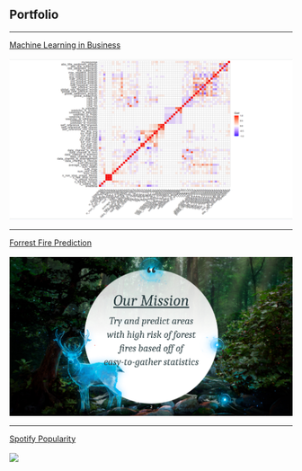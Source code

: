 ## Portfolio

---

[Machine Learning in Business](/pdf/FinalTeamProject-MachineLearning.pdf)
<br><br>
<img src="images/mlgraph.png?raw=true"/>

---
[Forrest Fire Prediction](/pdf/BIDAFinalPresentation.pdf)
<br><br>
<img src="images/Screenshot 2023-08-05 130550.png?raw=true"/>

---
[Spotify Popularity](/pdf/)
<br><br>
<img src="Screenshot2023-10-06141121.png"/>
